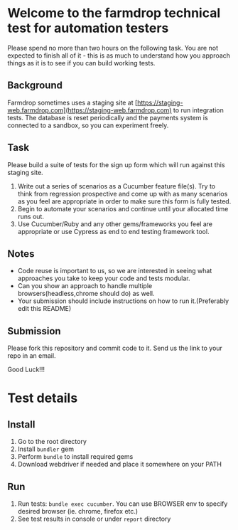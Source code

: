 # Welcome to the farmdrop technical test for automation testers

Please spend no more than two hours on the following task. You are not expected to finish all of it - this is as much to understand how you approach things as it is to see if you can build working tests.

## Background
Farmdrop sometimes uses a staging site at [https://staging-web.farmdrop.com](https://staging-web.farmdrop.com) to run integration tests.  The database is reset periodically and the payments system is connected to a sandbox, so you can experiment freely.

## Task
Please build a suite of tests for the sign up form which will run against this staging site.

1. Write out a series of scenarios as a Cucumber feature file(s). Try to think from regression prospective and come up with as many scenarios as you feel are appropriate in order to make sure this form is fully tested.
2. Begin to automate your scenarios and continue until your allocated time runs out. 
3. Use Cucumber/Ruby and any other gems/frameworks you feel are appropriate or use Cypress as end to end testing framework tool.



## Notes
* Code reuse is important to us, so we are interested in seeing what approaches you take to keep your code and tests modular.
* Can you show an approach to handle multiple browsers(headless,chrome should do) as well.
* Your submission should include instructions on how to run it.(Preferably edit this README)

## Submission
Please fork this repository and commit code to it. Send us the link to your repo in an email. 

Good Luck!!!

# Test details

## Install

1. Go to the root directory
2. Install `bundler` gem
3. Perform `bundle` to install required gems
4. Download webdriver if needed and place it somewhere on your PATH

## Run

1. Run tests: `bundle exec cucumber`. You can use BROWSER env to specify desired browser (ie. chrome, firefox etc.)
2. See test results in console or under `report` directory
